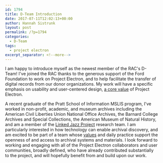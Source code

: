 ```yaml
---
id: 1794
title: D-Team Introduction
date: 2017-07-11T12:02:13+00:00
author: Hannah Sistrunk
layout: post
permalink: /?p=1794
categories:
  - D-Team
tags:
  - project electron
excerpt_separator: <!--more-->
---
```

I am happy to introduce myself as the newest member of the RAC's D-Team! I've joined the RAC thanks to the generous support of the Ford Foundation to work on Project Electron, and to help facilitate the transfer of digital records from our donor organizations. My work will have a specific emphasis on usability and user-centered design, [a core value](http://projectelectron.rockarch.org/) of Project Electron. <!--more-->

A recent graduate of the Pratt School of Information MSLIS program, I've worked in non-profit, academic, and museum archives including the American Civil Liberties Union National Office Archives, the Barnard College Archives and Special Collections, the American Museum of Natural History, and am a member of the [Linked Jazz Project](http://linkedjazz.org) research team. I am particularly interested in how technology can enable archival discovery, and am excited to be part of a team whose [values](https://github.com/RockefellerArchiveCenter/dteamValues/blob/master/values.md) and daily practice support the openness of and access to archival systems and materials. I look forward to working and engaging with all of the Project Electron collaborators and user communities, broadly defined, who have already contributed substantially to the project, and will hopefully benefit from and build upon our work.
